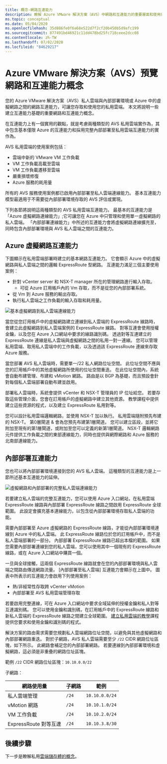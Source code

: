 ```yaml
---
title: 概念-網路互連能力
description: 瞭解 Azure VMware 解決方案（AVS）中網路和互連能力的重要層面和使用案例
ms.topic: conceptual
ms.date: 05/04/2020
ms.openlocfilehash: 35d886fe0f6a68e522d7f2cf20b450b5d9afc199
ms.sourcegitcommit: 877491bd46921c11dd478bd25fc718ceee2dcc08
ms.contentlocale: zh-TW
ms.lasthandoff: 07/02/2020
ms.locfileid: "84629217"
---
```

# <a name="azure-vmware-solution-avs-preview-networking-and-interconnectivity-concepts"></a>Azure VMware 解決方案（AVS）預覽網路和互連能力概念

您的 Azure VMware 解決方案（AVS）私人雲端與內部部署環境或 Azure 中的虛擬網路之間的網路互連能力，可讓您存取和使用您的私用雲端。 本文將說明一些建立互連能力基礎的重要網路和互連能力概念。

在互連能力上有一個實用的觀點，就是考慮兩種類型的 AVS 私用雲端實作為，其中包含基本僅限 Azure 的互連能力和採用完整內部部署至私用雲端互連能力的實作為。

AVS 私用雲端的使用案例包括：
- 雲端中新的 VMware VM 工作負載
- VM 工作負載高載至雲端
- VM 工作負載遷移至雲端
- 嚴重損壞修復
- Azure 服務的耗用量

 所有的 AVS 服務使用案例都已啟用內部部署至私人雲端連線能力。 基本互連能力模型最適用于不需要從內部部署環境存取的 AVS 評估或實現。

下列各節將說明這兩種類型的 AVS 私用雲端互連能力。  最基本的互連能力是「Azure 虛擬網路連線能力」;它可讓您在 Azure 中只管理和使用單一虛擬網路的私人雲端。 「內部部署連線能力」中所述的互連能力會將虛擬網路連線擴充至，同時包含內部部署環境與 AVS 私人雲端之間的互連能力。

## <a name="azure-virtual-network-interconnectivity"></a>Azure 虛擬網路互連能力

下圖顯示在私用雲端部署時建立的基本網路互連能力。 它會顯示 Azure 中的虛擬網路與私人雲端之間的邏輯 ExpressRoute 型網路。 互連能力滿足三個主要使用案例：
- 針對 vCenter server 和 NSX-T manager 所在的管理網路進行輸入存取。
    - 可從 Azure 訂用帳戶內的 Vm 存取，而不是從您的內部部署系統。
- 從 Vm 到 Azure 服務的輸出存取。
- 執行私人雲端之工作負載的輸入存取和耗用量。

![基本虛擬網路到私人雲端連線能力](./media/concepts/adjacency-overview-drawing-single.png)

當您從您訂用帳戶中的虛擬網路建立連線到私人雲端的 ExpressRoute 線路時，會建立此虛擬網路到私人雲端案例的 ExpressRoute 線路。 對等互連會使用授權金鑰，以及您在 Azure 入口網站中要求的線路識別碼。 透過對等互連建立的 ExpressRoute 連線是私人雲端與虛擬網路之間的私用一對一連線。 您可以管理私用雲端、取用私人雲端中的工作負載，以及透過該 ExpressRoute 連線來存取 Azure 服務。

當您部署 AVS 私人雲端時，需要單一/22 私人網路位址空間。 此位址空間不應與您的訂用帳戶中的其他虛擬網路所使用的位址空間重迭。 在此位址空間內，系統會自動布建管理、布建和 vMotion 網路。 路由是以 BGP 為基礎，而且預設會針對每個私人雲端部署自動布建並啟用。

部署私人雲端時，系統會提供 vCenter 和 NSX-T 管理員的 IP 位址給您。 若要存取這些管理介面，您會在訂用帳戶的虛擬網路中建立其他資源。 教學課程中提供建立這些資源的程式，以及建立 ExpressRoute 私用對等。

您可以設計私用雲端邏輯網路，並使用 NSX-T 加以執行。 私用雲端隨附預先布建的 NSX-T。 第0層閘道 & 會為您預先布建第1層閘道。 您可以建立區段，並將它附加至現有的第1層閘道，或附加至您可以定義的新第1層閘道。 NSX-T 邏輯網路元件提供工作負載之間的東部連線能力，同時也提供與網際網路和 Azure 服務的北南部連線能力。 

## <a name="on-premises-interconnectivity"></a>內部部署互連能力

您也可以將內部部署環境連接到您的 AVS 私人雲端。 這種類型的互連能力是上一節所述基本互連能力的延伸。

![虛擬網路和內部部署的完整私人雲端連線能力](./media/concepts/adjacency-overview-drawing-double.png)

若要建立私人雲端的完整互連能力，您可以使用 Azure 入口網站，在私用雲端 ExpressRoute 線路與內部部署 ExpressRoute 線路之間啟用 ExpressRoute 全球範圍。 此設定會擴充基本連線能力，以包含從內部部署環境存取私人雲端的功能。

需要內部部署至 Azure 虛擬網路的 ExpressRoute 線路，才能從內部部署環境連線到 Azure 中的私人雲端。 此 ExpressRoute 線路位於您的訂用帳戶中，而不是私人雲端部署的一部分。 內部部署 ExpressRoute 線路已超出本檔的範圍。 如果您需要內部部署連線到您的私人雲端，您可以使用其中一個現有的 ExpressRoute 線路，或在 Azure 入口網站中購買一個。

一旦與全球接觸，這兩個 ExpressRoute 線路就會在您的內部部署環境與私人雲端之間路由傳送網路流量。 [內部部署至私人雲端] 互連能力會顯示在上圖中。 圖表中所表示的互連能力會啟用下列使用案例：

- 熱/非經常性存取跨 vCenter vMotion
- 內部部署至 AVS 私用雲端管理存取

若要啟用完整連線，可在 Azure 入口網站中要求全域延伸的授權金鑰和私人對等互連識別碼。 您可以使用金鑰和識別碼，在訂用帳戶中的 ExpressRoute 線路和新私人雲端的 ExpressRoute 線路之間建立全球範圍。 [建立私用雲端的教學](tutorial-create-private-cloud.md)課程提供您要求和使用金鑰和識別碼的程式。

解決方案的路由需求需要您規劃私人雲端網路位址空間，以避免與其他虛擬網路和內部部署網路重迭。 對於子網路，AVS 私人雲端需要至少 `/22` CIDR 網路位址區塊，如下所示。 此網路會補足您的內部部署網路。 若要連線到內部部署環境和虛擬網路，這必須是非重疊的網路位址區塊。

範例 `/22` CIDR 網路位址區塊：`10.10.0.0/22`

子網路：

| 網路使用量             | 子網路 | 範例        |
| ------------------------- | ------ | -------------- |
| 私人雲端管理            | `/24`    | `10.10.0.0/24`   |
| vMotion 網路       | `/24`    | `10.10.1.0/24`   |
| VM 工作負載 | `/24`   | `10.10.2.0/24`   |
| ExpressRoute 對等互連 | `/24`    | `10.10.3.8/30`   |

## <a name="next-steps"></a>後續步驟 

下一步是瞭解私用[雲端儲存體的概念](concepts-storage.md)。

<!-- LINKS - external -->
[enable Global Reach]: https://docs.microsoft.com/azure/expressroute/expressroute-howto-set-global-reach

<!-- LINKS - internal -->

